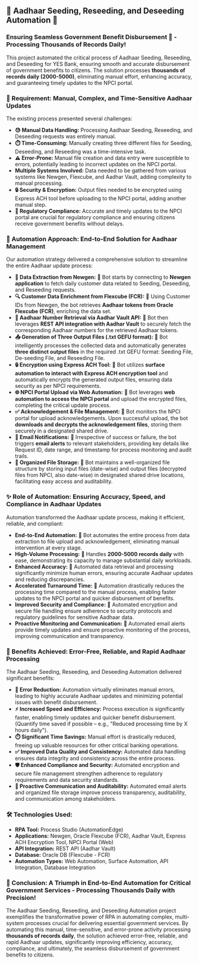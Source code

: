 ## 👤 Aadhaar Seeding, Reseeding, and Deseeding Automation 🚀

###  Ensuring Seamless Government Benefit Disbursement 🏦 - Processing Thousands of Records Daily!

This project automated the critical process of Aadhaar Seeding, Reseeding, and Deseeding for YES Bank, ensuring smooth and accurate disbursement of government benefits to citizens.  The solution processes **thousands of records daily (2000-5000)**, eliminating manual effort, enhancing accuracy, and guaranteeing timely updates to the NPCI portal.

### 🎯 Requirement: Manual, Complex, and Time-Sensitive Aadhaar Updates

The existing process presented several challenges:

*   **😓 Manual Data Handling:**  Processing Aadhaar Seeding, Reseeding, and Deseeding requests was entirely manual.
*   **⏱️ Time-Consuming:** Manually creating three different files for Seeding, Deseeding, and Reseeding was a time-intensive task.
*   **⚠️ Error-Prone:** Manual file creation and data entry were susceptible to errors, potentially leading to incorrect updates on the NPCI portal.
*   **Multiple Systems Involved:** Data needed to be gathered from various systems like Newgen, Flexcube, and Aadhar Vault, adding complexity to manual processing.
*   **🔒 Security & Encryption:**  Output files needed to be encrypted using Express ACH tool before uploading to the NPCI portal, adding another manual step.
*   **📜 Regulatory Compliance:**  Accurate and timely updates to the NPCI portal are crucial for regulatory compliance and ensuring citizens receive government benefits without delays.

### 🤖 Automation Approach:  End-to-End Solution for Aadhaar Management

Our automation strategy delivered a comprehensive solution to streamline the entire Aadhaar update process:

*   **🔄 Data Extraction from Newgen:** 🤖 Bot starts by connecting to **Newgen application** to fetch daily customer data related to Seeding, Deseeding, and Reseeding requests.
*   **🔍 Customer Data Enrichment from Flexcube (FCR):** 🤖 Using Customer IDs from Newgen, the bot retrieves **Aadhaar tokens from Oracle Flexcube (FCR)**, enriching the data set.
*   **🔑 Aadhaar Number Retrieval via Aadhar Vault API:** 🤖 Bot then leverages **REST API integration with Aadhar Vault** to securely fetch the corresponding Aadhaar numbers for the retrieved Aadhaar tokens.
*   **📤 Generation of Three Output Files (.txt GEFU format):** 🤖 Bot intelligently processes the collected data and automatically generates **three distinct output files** in the required .txt GEFU format: Seeding File, De-seeding File, and Reseeding File.
*   **🔒 Encryption using Express ACH Tool:** 🤖 Bot utilizes **surface automation to interact with Express ACH encryption tool** and automatically encrypts the generated output files, ensuring data security as per NPCI requirements.
*   **🌐 NPCI Portal Upload via Web Automation:** 🤖 Bot leverages **web automation to access the NPCI portal** and upload the encrypted files, completing the critical update process.
*   **✅ Acknowledgement & File Management:** 🤖 Bot monitors the NPCI portal for upload acknowledgements. Upon successful upload, the bot **downloads and decrypts the acknowledgement files**, storing them securely in a designated shared drive.
*   **📧 Email Notifications:** 🤖  Irrespective of success or failure, the bot triggers **email alerts** to relevant stakeholders, providing key details like Request ID, date range, and timestamp for process monitoring and audit trails.
*   **📂 Organized File Storage:** 🤖 Bot maintains a well-organized file structure by storing input files (date-wise) and output files (decrypted files from NPCI, also date-wise) in designated shared drive locations, facilitating easy access and auditability.

### ✨ Role of Automation:  Ensuring Accuracy, Speed, and Compliance in Aadhaar Updates

Automation transformed the Aadhaar update process, making it efficient, reliable, and compliant:

*   **End-to-End Automation:** 🤖 Bot automates the entire process from data extraction to file upload and acknowledgement, eliminating manual intervention at every stage.
*   **High-Volume Processing:** 🤖  Handles **2000-5000 records daily** with ease, demonstrating its capacity to manage substantial daily workloads.
*   **Enhanced Accuracy:** 🤖 Automated data retrieval and processing significantly minimize human errors, ensuring accurate Aadhaar updates and reducing discrepancies.
*   **Accelerated Turnaround Time:** 🤖 Automation drastically reduces the processing time compared to the manual process, enabling faster updates to the NPCI portal and quicker disbursement of benefits.
*   **Improved Security and Compliance:** 🤖 Automated encryption and secure file handling ensure adherence to security protocols and regulatory guidelines for sensitive Aadhaar data.
*   **Proactive Monitoring and Communication:** 🤖 Automated email alerts provide timely updates and ensure proactive monitoring of the process, improving communication and transparency.

### 🚀 Benefits Achieved:  Error-Free, Reliable, and Rapid Aadhaar Processing

The Aadhaar Seeding, Reseeding, and Deseeding Automation delivered significant benefits:

*   **💯 Error Reduction:** Automation virtually eliminates manual errors, leading to highly accurate Aadhaar updates and minimizing potential issues with benefit disbursement.
*   **⚡ Increased Speed and Efficiency:**  Process execution is significantly faster, enabling timely updates and quicker benefit disbursement. (Quantify time saved if possible – e.g., "Reduced processing time by X hours daily").
*   **⏱️ Significant Time Savings:**  Manual effort is drastically reduced, freeing up valuable resources for other critical banking operations.
*   **✅ Improved Data Quality and Consistency:** Automated data handling ensures data integrity and consistency across the entire process.
*   **🛡️ Enhanced Compliance and Security:**  Automated encryption and secure file management strengthen adherence to regulatory requirements and data security standards.
*   **📧 Proactive Communication and Auditability:**  Automated email alerts and organized file storage improve process transparency, auditability, and communication among stakeholders.

### 🛠️ Technologies Used:

*   **RPA Tool:** Process Studio (AutomationEdge)
*   **Applications:** Newgen, Oracle Flexcube (FCR), Aadhar Vault, Express ACH Encryption Tool, NPCI Portal (Web)
*   **API Integration:** REST API (Aadhar Vault)
*   **Database:** Oracle DB (Flexcube - FCR)
*   **Automation Types:** Web Automation, Surface Automation, API Integration, Database Integration

### 🎉 Conclusion:  A Triumph in End-to-End Automation for Critical Government Services - Processing Thousands Daily with Precision!

The Aadhaar Seeding, Reseeding, and Deseeding Automation project exemplifies the transformative power of RPA in automating complex, multi-system processes crucial for delivering essential government services. By automating this manual, time-sensitive, and error-prone activity processing **thousands of records daily**, the solution achieved error-free, reliable, and rapid Aadhaar updates, significantly improving efficiency, accuracy, compliance, and ultimately, the seamless disbursement of government benefits to citizens.
